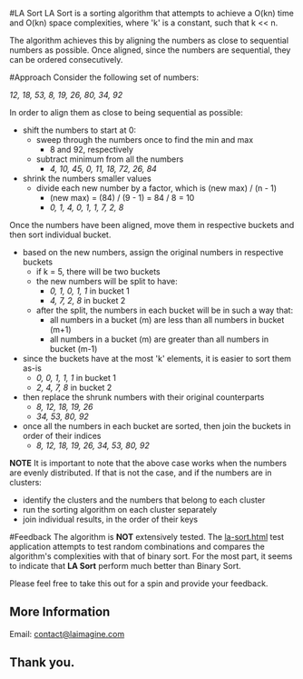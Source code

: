 #LA Sort
LA Sort is a sorting algorithm that attempts to achieve a O(kn) time and O(kn) space complexities, where 'k' is a constant, such that k << n.

The algorithm achieves this by aligning the numbers as close to sequential numbers as possible. Once aligned, since the numbers are sequential, they can be ordered consecutively.

#Approach
Consider the following set of numbers:

_12, 18, 53, 8, 19, 26, 80, 34, 92_


In order to align them as close to being sequential as possible:
* shift the numbers to start at 0:
    * sweep through the numbers once to find the min and max
        * 8 and 92, respectively
    * subtract minimum from all the numbers
        * _4, 10, 45, 0, 11, 18, 72, 26, 84_
* shrink the numbers smaller values
    * divide each new number by a factor, which is (new max) / (n - 1)
        * (new max) = (84) / (9 - 1) = 84 / 8 = 10
        * _0, 1, 4, 0, 1, 1, 7, 2, 8_

Once the numbers have been aligned, move them in respective buckets and then sort individual bucket.
* based on the new numbers, assign the original numbers in respective buckets
    * if k = 5, there will be two buckets
    * the new numbers will be split to have:
        * _0, 1, 0, 1, 1_ in bucket 1
        * _4, 7, 2, 8_ in bucket 2
    * after the split, the numbers in each bucket will be in such a way that:
        * all numbers in a bucket (m) are less than all numbers in bucket (m+1)
        * all numbers in a bucket (m) are greater than all numbers in bucket (m-1)
* since the buckets have at the most 'k' elements, it is easier to sort them as-is
    * _0, 0, 1, 1, 1_ in bucket 1
    * _2, 4, 7, 8_ in bucket 2
* then replace the shrunk numbers with their original counterparts
    * _8, 12, 18, 19, 26_
    * _34, 53, 80, 92_
* once all the numbers in each bucket are sorted, then join the buckets in order of their indices
    * _8, 12, 18, 19, 26, 34, 53, 80, 92_

__NOTE__ It is important to note that the above case works when the numbers are evenly distributed. If that is not the case, and if the numbers are in clusters:
* identify the clusters and the numbers that belong to each cluster
* run the sorting algorithm on each cluster separately
* join individual results, in the order of their keys

#Feedback
The algorithm is __NOT__ extensively tested. The [la-sort.html](https://github.com/laimagine/la-sort/blob/master/src/html/la-sort.html) test application attempts to test random combinations and compares the algorithm's complexities with that of binary sort. For the most part, it seems to indicate that __LA Sort__ perform much better than Binary Sort.

Please feel free to take this out for a spin and provide your feedback.

## More Information
Email: contact@laimagine.com

## Thank you.
